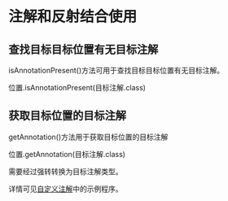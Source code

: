 # 注解和反射结合使用

## 查找目标目标位置有无目标注解

isAnnotationPresent()方法可用于查找目标目标位置有无目标注解。

位置.isAnnotationPresent(目标注解.class)

## 获取目标位置的目标注解

getAnnotation()方法用于获取目标位置的目标注解

位置.getAnnotation(目标注解.class)

需要经过强转转换为目标注解类型。

详情可见[自定义注解](自定义注解.md)中的示例程序。
